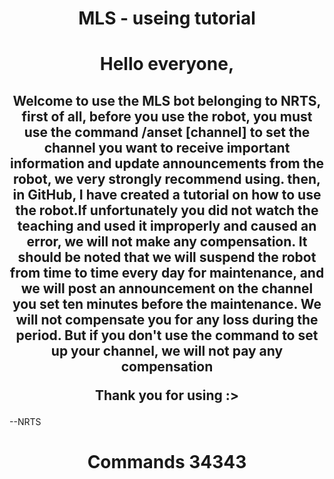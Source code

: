 <p align="center">
    <h1 align="center">
        <b>MLS - useing tutorial</b>
    </h1>
</p>

<p align="center">
    <h1 align="center">
	    <b1>Hello everyone, </b1>
	    <h2 align="center">
		<b2>
		Welcome to use the MLS bot belonging to NRTS, first of all, before you use the robot, you must use the command /anset [channel] to set the channel you 			want to receive important information and update announcements from the robot, we very strongly recommend using. then, in GitHub, I have created a 			tutorial on how to use the robot.If unfortunately you did not watch the teaching and used it improperly and caused an error, we will not make any 			compensation. It should be noted that we will suspend the robot from time to time every day for maintenance, and we will post an announcement on the 			channel you set ten minutes before the maintenance. We will not compensate you for any loss during the period. But if you don't use the command to set up 		  your channel, we will not pay any compensation 

Thank you for using :> 
			</h2>
										--NRTS </b2>
    
</h1>

<p align="center">
   <h1 align="center">
   	<b>Commands</b1>
	   <b1>34343</b1>
   </h1>
